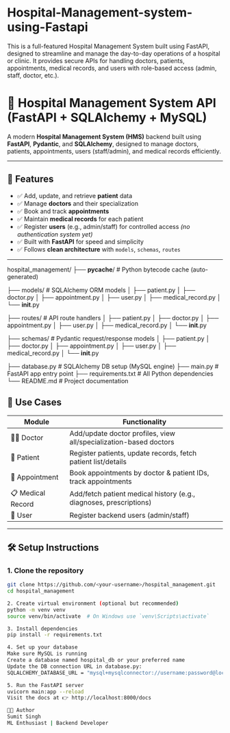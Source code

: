 # Hospital-Management-system-using-Fastapi
This is a full-featured Hospital Management System built using FastAPI, designed to streamline and manage the day-to-day operations of a hospital or clinic. It provides secure APIs for handling doctors, patients, appointments, medical records, and users with role-based access (admin, staff, doctor, etc.).




# 🏥 Hospital Management System API (FastAPI + SQLAlchemy + MySQL)

A modern **Hospital Management System (HMS)** backend built using **FastAPI**, **Pydantic**, and **SQLAlchemy**, designed to manage doctors, patients, appointments, users (staff/admin), and medical records efficiently.

---

## 🚀 Features

- ✅ Add, update, and retrieve **patient** data  
- ✅ Manage **doctors** and their specialization  
- ✅ Book and track **appointments**  
- ✅ Maintain **medical records** for each patient  
- ✅ Register **users** (e.g., admin/staff) for controlled access *(no authentication system yet)*  
- ✅ Built with **FastAPI** for speed and simplicity  
- ✅ Follows **clean architecture** with `models`, `schemas`, `routes`

---

hospital_management/
├── __pycache__/                  # Python bytecode cache (auto-generated)

├── models/                       # SQLAlchemy ORM models
│   ├── patient.py
│   ├── doctor.py
│   ├── appointment.py
│   ├── user.py
│   ├── medical_record.py
│   └── __init__.py

├── routes/                       # API route handlers
│   ├── patient.py
│   ├── doctor.py
│   ├── appointment.py
│   ├── user.py
│   ├── medical_record.py
│   └── __init__.py

├── schemas/                      # Pydantic request/response models
│   ├── patient.py
│   ├── doctor.py
│   ├── appointment.py
│   ├── user.py
│   ├── medical_record.py
│   └── __init__.py

├── database.py                   # SQLAlchemy DB setup (MySQL engine)
├── main.py                       # FastAPI app entry point
├── requirements.txt              # All Python dependencies
└── README.md                     # Project documentation



## 🧪 Use Cases

| Module           | Functionality                                                                 |
|------------------|------------------------------------------------------------------------------|
| 👨‍⚕️ Doctor        | Add/update doctor profiles, view all/specialization-based doctors           |
| 🧑 Patient         | Register patients, update records, fetch patient list/details               |
| 📅 Appointment     | Book appointments by doctor & patient IDs, track appointments              |
| 📋 Medical Record  | Add/fetch patient medical history (e.g., diagnoses, prescriptions)         |
| 🔐 User            | Register backend users (admin/staff)                                        |

---

## 🛠️ Setup Instructions

### 1. Clone the repository

```bash
git clone https://github.com/<your-username>/hospital_management.git
cd hospital_management

2. Create virtual environment (optional but recommended)
python -m venv venv
source venv/bin/activate  # On Windows use `venv\Scripts\activate`

3. Install dependencies
pip install -r requirements.txt

4. Set up your database
Make sure MySQL is running
Create a database named hospital_db or your preferred name
Update the DB connection URL in database.py:
SQLALCHEMY_DATABASE_URL = "mysql+mysqlconnector://username:password@localhost/hospital_db"

5. Run the FastAPI server
uvicorn main:app --reload
Visit the docs at 👉 http://localhost:8000/docs

🧑‍💻 Author
Sumit Singh
ML Enthusiast | Backend Developer



